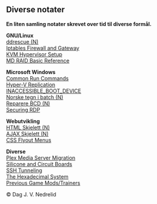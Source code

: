 ﻿## Diverse notater  

**En liten samling notater skrevet over tid til diverse formål.**  

**GNU/Linux**  
[ddrescue (N)](https://djnedrelid.github.io/notater/linux_ddrescue.html)  
[Iptables Firewall and Gateway](https://djnedrelid.github.io/notater/linux_iptables_firewall_and_gateway.html)  
[KVM Hypervisor Setup](https://djnedrelid.github.io/notater/linux_kvm_hypervisor_setup.html)  
[MD RAID Basic Reference](https://djnedrelid.github.io/notater/linux_mdraid_reference.html)  

**Microsoft Windows**  
[Common Run Commands](https://djnedrelid.github.io/notater/windows_common_commands.html)  
[Hyper-V Replication](https://djnedrelid.github.io/notater/windows_hyperv_replication.html)  
[INACCESSIBLE_BOOT_DEVICE](https://djnedrelid.github.io/notater/windows_inaccessible_boot.html)  
[Norske tegn i batch (N)](https://djnedrelid.github.io/notater/windows_batch_norske_tegn.html)  
[Reparere BCD (N)](https://djnedrelid.github.io/notater/windows_reparere_oppstartspartisjoner.html)  
[Securing RDP](https://djnedrelid.github.io/notater/windows_securing_rdp.html)  

**Webutvikling**  
[HTML Skjelett (N)](https://djnedrelid.github.io/notater/html_skjelett.html)  
[AJAX Skjelett (N)](https://djnedrelid.github.io/notater/ajax_skjelett.html)  
[CSS Flyout Menus](https://djnedrelid.github.io/notater/css_flyout_menus.html)  

**Diverse**  
[Plex Media Server Migration](https://djnedrelid.github.io/notater/misc_plex_media_server_migration.html)  
[Silicone and Circuit Boards](https://djnedrelid.github.io/notater/electric_silicone_and_circuit_boards.html)  
[SSH Tunneling](https://djnedrelid.github.io/notater/misc_ssh_tunneling.html)  
[The Hexadecimal System](https://djnedrelid.github.io/notater/misc_the_hexadecimal_system.html)  
[Previous Game Mods/Trainers](https://github.com/djnedrelid/notater/tree/main/notatbilder/misc_previous_game_mods) 

© Dag J. V. Nedrelid